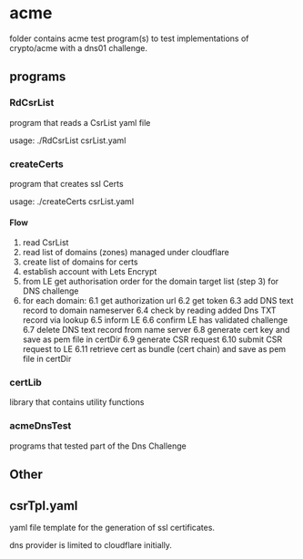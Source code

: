 # acme
folder contains acme test program(s) to test implementations of crypto/acme with a dns01 challenge.

## programs

### RdCsrList
program that reads a CsrList yaml file

usage: ./RdCsrList csrList.yaml

### createCerts
program that creates ssl Certs

usage: ./createCerts csrList.yaml

#### Flow

1. read CsrList
2. read list of domains (zones) managed under cloudflare
3. create list of domains for certs
4. establish account with Lets Encrypt
5. from LE get authorisation order for the domain target list (step 3) for DNS challenge
6. for each domain:
6.1 get authorization url
6.2 get token
6.3 add DNS text record to domain nameserver
6.4 check by reading added Dns TXT record via lookup
6.5 inform LE 
6.6 confirm LE has validated challenge
6.7 delete DNS text record from name server
6.8 generate cert key and save as pem file in certDir
6.9 generate CSR request
6.10 submit CSR request to LE
6.11 retrieve cert as bundle (cert chain) and save as pem file in certDir


### certLib
library that contains utility functions


### acmeDnsTest
programs that tested part of the Dns Challenge

## Other

## csrTpl.yaml
yaml file template for the generation of ssl certificates.



dns provider is limited to cloudflare initially.

